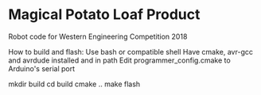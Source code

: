 # Magical Potato Loaf Product

Robot code for Western Engineering Competition 2018

How to build and flash:
Use bash or compatible shell
Have cmake, avr-gcc and avrdude installed and in path
Edit programmer_config.cmake to Arduino's serial port

mkdir build
cd build
cmake ..
make flash
